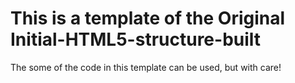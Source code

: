 # This is a template of the Original Initial-HTML5-structure-built
The some of the code in this template can be used, but with care!
